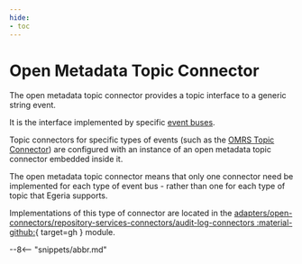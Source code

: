 ```yaml
---
hide:
- toc
---
```


<!-- SPDX-License-Identifier: CC-BY-4.0 -->
<!-- Copyright Contributors to the Egeria project. -->

# Open Metadata Topic Connector

The open metadata topic connector provides a topic interface to a generic string event.

It is the interface implemented by specific [event buses](/egeria-docs/concepts/event-bus).

Topic connectors for specific types of events (such as the [OMRS Topic Connector](../../../services/omrs/omrs-topic-connector.md)) are configured with an instance of an open metadata topic connector embedded inside it.

The open metadata topic connector means that only one connector need be implemented for each type of event bus - rather than one for each type of topic that Egeria supports.

Implementations of this type of connector are located in the [adapters/open-connectors/repository-services-connectors/audit-log-connectors :material-github:](https://github.com/odpi/egeria/tree/master/open-metadata-implementation/adapters/open-connectors/event-bus-connectors){ target=gh } module.

--8<-- "snippets/abbr.md"
